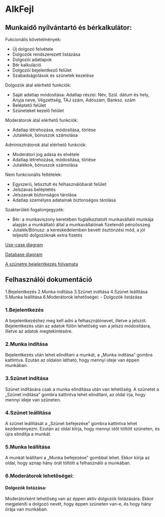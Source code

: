 # AlkFejl

## Munkaidő nyílvántartó és bérkalkulátor:

Fukcionális követelmények:	
* Új dolgozó felvétele
* Dolgozók rendszerezett listázása
* Dolgozói adatlapok
* Bér kalkuláció
* Dolgozói bejelentkező felület
* Szabadságolások és szünetek kezelése
	
	
Dolgozók átal elérhető funkciók:
* Saját adatlap módosítása:
	Adatlap részei: Név, Szül. dátum és hely, Anyja neve, Végzettség, TAJ szám, Adószám, Banksz. szám
* Beléptető felület
* Szüneteket kezelő felület


Moderátorok átal elérhető funkciók:
* Adatlap létrehozása, módosítása, törlése
* Jutalékok, bónuszok számolása


Adminisztrátorok átal elérhető funkciók:
* Moderátori jog adása és elvétele
* Adatlap létrehozása, módosítása, törlése
* Jutalékok, bónuszok számolása


Nem funkcionális feltételek:
* Egyszerű, letisztult és felhasználóbarát felület
* Jelszavas beléptetés
* Jelszavak biztonságos tárolása
* Adatlap személyes adatainak biztonségos tárolása


Szakterületi fogalomjegyzék:
* Bér: a munkaviszony keretében foglalkoztatott munkavállaló munkája alapján a munkáltató által a munkavállalónak fizetendő pénzösszeg.
* Jutalék/Bónusz: a kereskedelemben bevett ösztönzési mód, a jól teljesítő dolgozóknak extra fizetés

[Use-case diagram](https://github.com/csalanosiv/AlkFejl/blob/master/use-case-diagram.jpg)

[Database diagram](https://github.com/csalanosiv/AlkFejl/blob/master/Database%20diagram.png)

[A szünetre bejelentkezés folyamata](https://github.com/csalanosiv/AlkFejl/blob/master/folyamatabra.jpg)

## Felhasználói dokumentáció

1.Bejelentkezés
2.Munka indítása
3.Szünet indítása
4.Szünet leállítása
5.Munka leállítása
6.Moderátorok lehetőségei:
	- Dolgozók listázása
### 1.Bejelentkezés
A bejelentkezéshez meg kell adni a felhasználónevet, illetve a jelszót. Bejelentkezés után az adatok fülön lehetőség van a jelszó módosításra, illetve az adatok megtekintésére.
### 2.Munka indítása
Bejelentkezés után lehet elindítani a munkát, a „Munka indítása” gombra kattintva. Ezután az oldalon látható, hogy mennyi ideje van éppen munkában.
### 3.Szünet indítása
Szünet indítására csak a munka elindítása után van lehetőség. A szünetet a „Szünet indítása” gombra kattintva lehet elindítani, az oldal írja, hogy mennyi ideje van szüneten.
### 4.Szünet leállítása
A szünet leállítását a „Szünet befejezése” gombra kattintva lehet kezdeményezni. Ezután az oldal kiírja, hogy mennyi időt töltött szüneten, és újra elindítja a munkát. 
### 5.Munka leállítása
A munkát leállítani a „Munka befejezése” gombbal lehet. Ekkor kiírja az oldal, hogy aznap hány órát töltött a felhasználó a munkában.
### 6.Moderátorok lehetőségei:
#### Dolgozók listázása:
Moderátorként lehetőség van az éppen aktív dolgozók listázására. Ekkor megjeleníti a dolgozó nevét, hogy éppen szüneten van-e, és hogy hány órája van munkában.

			 
